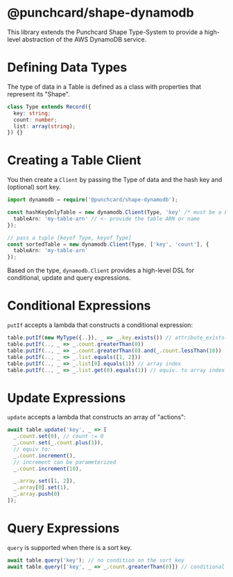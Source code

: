 # @punchcard/shape-dynamodb

This library extends the Punchcard Shape Type-System to provide a high-level abstraction of the AWS DynamoDB service.

# Defining Data Types

The type of data in a Table is defined as a class with properties that represent its "Shape".

```ts
class Type extends Record({
  key: string;
  count: number;
  list: array(string);
}) {}
```

# Creating a Table Client

You then create a `Client` by passing the Type of data and the hash key and (optional) sort key.

```ts
import dynamodb = require('@punchcard/shape-dynamodb');

const hashKeyOnlyTable = new dynamodb.Client(Type, 'key' /* must be a keyof Type */, {
  tableArn: 'my-table-arn' // <- provide the table ARN or name
});

// pass a tuple [keyof Type, keyof Type]
const sortedTable = new dynamodb.Client(Type, ['key', 'count'], {
  tableArn: 'my-table-arn'
});
```

Based on the type, `dynamodb.Client` provides a high-level DSL for conditional, update and query expressions.

# Conditional Expressions

`putIf` accepts a lambda that constructs a conditional expression:

```ts
table.putIf(new MyType({..}), _ => _.key.exists()) // attribute_exists("key")
table.putIf(.., _ => _.count.greaterThan(0))
table.putIf(.., _ => _.count.greaterThan(0).and(_.count.lessThan(10))
table.putIf(.., _ => _.list.equals([1, 2]))
table.putIf(.., _ => _.list[0].equals(1)) // array index
table.putIf(.., _ => _.list.get(0).equals(1)) // equiv. to array index above
```

# Update Expressions

`update` accepts a lambda that constructs an array of "actions":

```ts
await table.update('key', _ => [
  _.count.set(0), // count := 0
  _.count.set(_.count.plus(1)),
  // equiv to:
  _.count.increment(),
  // increment can be parameterized
  _.count.increment(10),

  _.array.set([1, 2]),
  _.array[0].set(1),
  _.array.push(0)
]);
```

# Query Expressions

`query` is supported when there is a sort key. 

```ts
await table.query('key'); // no condition on the sort key
await table.query(['key', _ => _.count.greaterThan(0)]) // conditional query on the count
```

